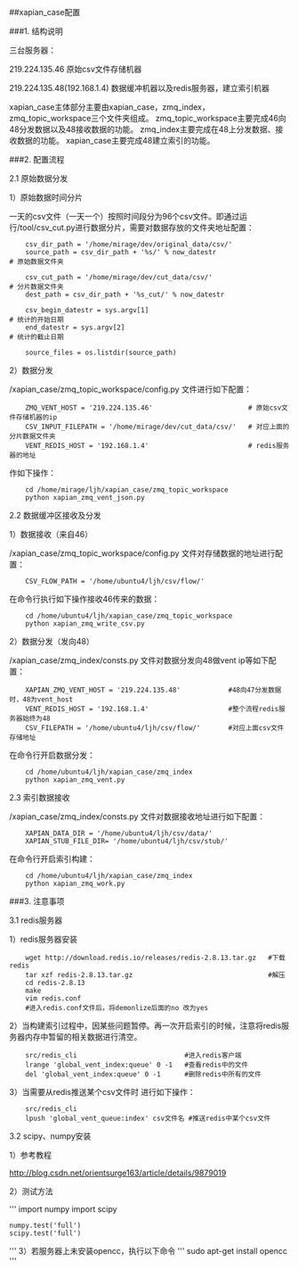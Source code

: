 ##xapian_case配置

###1. 结构说明

三台服务器：

219.224.135.46                原始csv文件存储机器

219.224.135.48(192.168.1.4)   数据缓冲机器以及redis服务器，建立索引机器


xapian_case主体部分主要由xapian_case，zmq_index，zmq_topic_workspace三个文件夹组成。
zmq_topic_workspace主要完成46向48分发数据以及48接收数据的功能。
zmq_index主要完成在48上分发数据、接收数据的功能。
xapian_case主要完成48建立索引的功能。

###2. 配置流程

2.1 原始数据分发

1）原始数据时间分片

一天的csv文件（一天一个）按照时间段分为96个csv文件。即通过运行/tool/csv_cut.py进行数据分片，需要对数据存放的文件夹地址配置：
```
    csv_dir_path = '/home/mirage/dev/original_data/csv/' 
    source_path = csv_dir_path + '%s/' % now_datestr                    # 原始数据文件夹
    
    csv_cut_path = '/home/mirage/dev/cut_data/csv/'                     # 分片数据文件夹
    dest_path = csv_dir_path + '%s_cut/' % now_datestr           

    csv_begin_datestr = sys.argv[1]                                     # 统计的开始日期
    end_datestr = sys.argv[2]                                           # 统计的截止日期

    source_files = os.listdir(source_path)
```
2）数据分发

/xapian_case/zmq_topic_workspace/config.py 文件进行如下配置：
```
    ZMQ_VENT_HOST = '219.224.135.46'                        # 原始csv文件存储机器的ip
    CSV_INPUT_FILEPATH = '/home/mirage/dev/cut_data/csv/'   # 对应上面的分片数据文件夹
    VENT_REDIS_HOST = '192.168.1.4'                         # redis服务器的地址
```
作如下操作：
```
    cd /home/mirage/ljh/xapian_case/zmq_topic_workspace
    python xapian_zmq_vent_json.py
```

2.2 数据缓冲区接收及分发

1）数据接收（来自46）

/xapian_case/zmq_topic_workspace/config.py 文件对存储数据的地址进行配置：
```
    CSV_FLOW_PATH = '/home/ubuntu4/ljh/csv/flow/'
```
在命令行执行如下操作接收46传来的数据：
```
    cd /home/ubuntu4/ljh/xapian_case/zmq_topic_workspace
    python xapian_zmq_write_csv.py
```

2）数据分发（发向48）

/xapian_case/zmq_index/consts.py 文件对数据分发向48做vent ip等如下配置：

```
    XAPIAN_ZMQ_VENT_HOST = '219.224.135.48'            #48向47分发数据时，48为vent_host
    VENT_REDIS_HOST = '192.168.1.4'                    #整个流程redis服务器始终为48
    CSV_FILEPATH = '/home/ubuntu4/ljh/csv/flow/'       #对应上面csv文件存储地址
```
在命令行开启数据分发：
```
    cd /home/ubuntu4/ljh/xapian_case/zmq_index
    python xapian_zmq_vent.py
```

2.3 索引数据接收

/xapian_case/zmq_index/consts.py 文件对数据接收地址进行如下配置：
```
    XAPIAN_DATA_DIR = '/home/ubuntu4/ljh/csv/data/'
    XAPIAN_STUB_FILE_DIR= '/home/ubuntu4/ljh/csv/stub/'
```
在命令行开启索引构建：
```
    cd /home/ubuntu4/ljh/xapian_case/zmq_index
    python xapian_zmq_work.py
```

###3. 注意事项

3.1 redis服务器

1）redis服务器安装

```
    wget http://download.redis.io/releases/redis-2.8.13.tar.gz   #下载redis
    tar xzf redis-2.8.13.tar.gz                                  #解压
    cd redis-2.8.13
    make
    vim redis.conf
    #进入redis.conf文件后，将demonlize后面的no 改为yes
```

2）当构建索引过程中，因某些问题暂停。再一次开启索引的时候，注意将redis服务器内存中暂留的相关数据进行清空。
```
    src/redis_cli                           #进入redis客户端
    lrange 'global_vent_index:queue' 0 -1   #查看redis中的文件
    del 'global_vent_index:queue' 0 -1      #删除redis中所有的文件
```

3）当需要从redis推送某个csv文件时 进行如下操作：
```
    src/redis_cli                                 
    lpush 'global_vent_queue:index' csv文件名 #推送redis中某个csv文件
```
3.2 scipy、numpy安装

1）参考教程

http://blog.csdn.net/orientsurge163/article/details/9879019

2）测试方法

'''
    import numpy
    import scipy
    
    numpy.test('full')
    scipy.test('full')
'''
3）若服务器上未安装opencc，执行以下命令
'''
    sudo apt-get install opencc
'''






